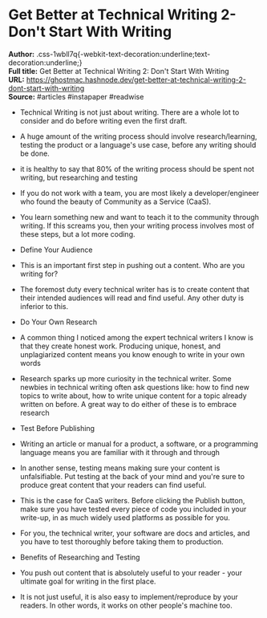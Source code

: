 # Get Better at Technical Writing 2- Don't Start With Writing

**Author:** .css-1wbll7q{-webkit-text-decoration:underline;text-decoration:underline;}  
**Full title:** Get Better at Technical Writing 2: Don't Start With Writing  
**URL:** https://ghostmac.hashnode.dev/get-better-at-technical-writing-2-dont-start-with-writing  
**Source:** #articles #instapaper #readwise

- Technical Writing is not just about writing. There are a whole lot to consider and do before writing even the first draft. 
   
- A huge amount of the writing process should involve research/learning, testing the product or a language's use case, before any writing should be done. 
   
- it is healthy to say that 80% of the writing process should be spent not writing, but researching and testing 
   
- If you do not work with a team, you are most likely a developer/engineer who found the beauty of Community as a Service (CaaS). 
   
- You learn something new and want to teach it to the community through writing. If this screams you, then your writing process involves most of these steps, but a lot more coding. 
   
- Define Your Audience 
   
- This is an important first step in pushing out a content. Who are you writing for? 
   
- The foremost duty every technical writer has is to create content that their intended audiences will read and find useful. Any other duty is inferior to this. 
   
- Do Your Own Research 
   
- A common thing I noticed among the expert technical writers I know is that they create honest work. Producing unique, honest, and unplagiarized content means you know enough to write in your own words 
   
- Research sparks up more curiosity in the technical writer. Some newbies in technical writing often ask questions like: how to find new topics to write about, how to write unique content for a topic already written on before. A great way to do either of these is to embrace research 
   
- Test Before Publishing 
   
- Writing an article or manual for a product, a software, or a programming language means you are familiar with it through and through 
   
- In another sense, testing means making sure your content is unfalsifiable. Put testing at the back of your mind and you're sure to produce great content that your readers can find useful. 
   
- This is the case for CaaS writers. Before clicking the Publish button, make sure you have tested every piece of code you included in your write-up, in as much widely used platforms as possible for you. 
   
- For you, the technical writer, your software are docs and articles, and you have to test thoroughly before taking them to production. 
   
- Benefits of Researching and Testing 
   
- You push out content that is absolutely useful to your reader - your ultimate goal for writing in the first place. 
   
- It is not just useful, it is also easy to implement/reproduce by your readers. In other words, it works on other people's machine too. 
   
